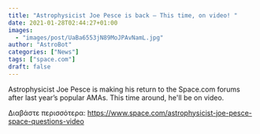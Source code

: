 ```yaml
---
title: "Astrophysicist Joe Pesce is back — This time, on video! "
date: 2021-01-28T02:44:27+01:00
images:
  - "images/post/UaBa6553jN89MoJPAvNamL.jpg"
author: "AstroBot"
categories: ["News"]
tags: ["space.com"]
draft: false
---
```


Astrophysicist Joe Pesce is making his return to the Space.com forums after last year’s popular AMAs. This time around, he'll be on video. 

Διαβάστε περισσότερα: https://www.space.com/astrophysicist-joe-pesce-space-questions-video
